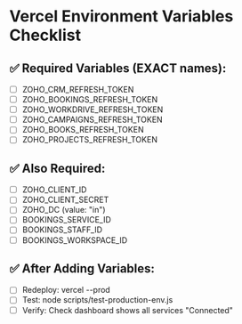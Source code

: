 # Vercel Environment Variables Checklist

## ✅ Required Variables (EXACT names):

- [ ] ZOHO_CRM_REFRESH_TOKEN
- [ ] ZOHO_BOOKINGS_REFRESH_TOKEN  
- [ ] ZOHO_WORKDRIVE_REFRESH_TOKEN
- [ ] ZOHO_CAMPAIGNS_REFRESH_TOKEN
- [ ] ZOHO_BOOKS_REFRESH_TOKEN
- [ ] ZOHO_PROJECTS_REFRESH_TOKEN

## ✅ Also Required:

- [ ] ZOHO_CLIENT_ID
- [ ] ZOHO_CLIENT_SECRET
- [ ] ZOHO_DC (value: "in")
- [ ] BOOKINGS_SERVICE_ID
- [ ] BOOKINGS_STAFF_ID
- [ ] BOOKINGS_WORKSPACE_ID

## ✅ After Adding Variables:

- [ ] Redeploy: vercel --prod
- [ ] Test: node scripts/test-production-env.js
- [ ] Verify: Check dashboard shows all services "Connected"
